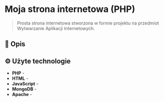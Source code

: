 # Moja strona internetowa (PHP)

> Prosta strona internetowa stworzona w formie projektu na przedmiot Wytwarzanie Aplikacji Internetowych.

## 📜 Opis


## ⚙️ Użyte technologie

- **PHP** - 
- **HTML** -
- **JavaScript** - 
- **MongoDB** - 
- **Apache** - 
